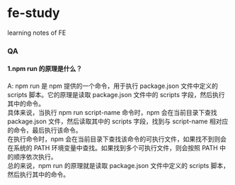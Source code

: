 # fe-study
learning notes of FE


### QA
#### 1.npm run 的原理是什么？
A: npm run 是 npm 提供的一个命令，用于执行 package.json 文件中定义的 scripts 脚本。它的原理是读取 package.json 文件中的 scripts 字段，然后执行其中的命令。  
具体来说，当执行 npm run script-name 命令时，npm 会在当前目录下查找 package.json 文件，然后读取其中的 scripts 字段，找到与 script-name 相对应的命令，最后执行该命令。  
在执行命令时，npm 会在当前目录下查找该命令的可执行文件，如果找不到则会在系统的 PATH 环境变量中查找。如果找到多个可执行文件，则会按照 PATH 中的顺序依次执行。  
总的来说，npm run 的原理就是读取 package.json 文件中定义的 scripts 脚本，然后执行其中的命令。

